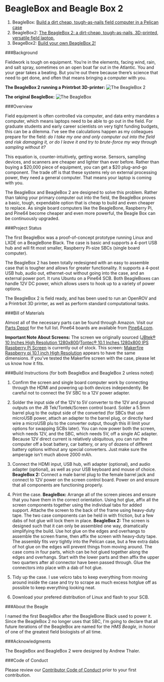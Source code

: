 # BeagleBox and Beagle Box 2

1. BeagleBox: [Build a dirt cheap, tough-as-nails field computer in a Pelican case](http://www.southernfriedscience.com/build-a-dirt-cheap-tough-as-nails-field-computer-in-a-pelican-case/)
2. BeagleBox2: [The BeagleBox 2: a dirt-cheap, tough-as-nails, 3D-printed, versatile field laptop.](http://www.southernfriedscience.com/the-beaglebox-2-a-dirt-cheap-tough-as-nails-3d-printed-versatile-field-laptop/)
3. BeageBox2: [Build your own BeagleBox 2!](http://www.southernfriedscience.com/build-your-own-beaglebox-2/)

###Background

Fieldwork is tough on equipment. You’re in the elements, facing wind, rain, and salt spray, sometimes on an open boat far out in the Atlantic. You and your gear takes a beating. But you’re out there because there’s science that need to get done, and often that means bringing a computer with you.

**The BeagleBox 2 running a Printrbot 3D-printer:**
![The BeagleBox 2](http://www.southernfriedscience.com/wp-content/uploads/2016/05/beaglebox2.jpg)

**The original BeagleBox:**
![The BeagleBox](http://www.southernfriedscience.com/wp-content/uploads/2016/05/beaglebox.jpg)

###Overview

Field equipment is often controlled via computer, and data entry mandates a computer, which means laptops need to be able to go out in the field. For graduate students and early career scientists on very tight funding budgets, this can be a dilemma. I’ve see the calculations happen as my colleagues prepare for the field: *do I take my one and only computer out into the field and risk damaging it, or do I leave it and try to brute-force my way through sampling without it?* 

This equation is, counter-intuitively, getting worse. Sensors, sampling devices, and scanners are cheaper and lighter than ever before. Rather than buying a $20,000 piece of equipment, you can get a $20 plug-and-go component. The trade off is that these systems rely on external processing power, they need a general computer. That means your laptop is coming with you.

The BeagleBox and BeagleBox 2 are designed to solve this problem. Rather than taking your primary computer out into the field, the BeagleBox proves a basic, tough, expendable option that is cheap to build and even cheaper to replace. As single board computers like the BeagleBone, Raspberry Pi, and Pine64 become cheaper and even more powerful, the Beagle Box can be continuously upgraded. 

###Project Status

The first BeagleBox was a proof-of-concept prototype running Linux and LXDE on a BeagleBone Black. The case is basic and supports a 4-port USB hub and will fit most smaller, Raspberry Pi-size SBCs (single board computer).

The BeagleBox 2 has been totally redesigned with an easy to assemble case that is tougher and allows for greater functionality. It supports a 4-post USB hub, audio out, ethernet-out without going into the case, and an external power port. It runs Ubuntu on a Pine64 SCB. Both BeagleBoxes can handle 12V DC power, which allows users to hook up to a variety of power options. 

The BeagleBox 2 is field ready, and has been used to run an OpenROV and a Printrbot 3D printer, as well as perform standard computational tasks. 

###Bill of Materials

Almost all of the necessary parts can be found through Amazon. Visit our [Parts Depot](http://oceanographyforeveryone.com/depot.html) for the full list. Pine64 boards are available from [Pine64.com](https://shop.pine64.com/).

**Important Note About Screens:** The screen we originally sourced ([JBtek® 10 Inches High Resolution 1280x800](http://www.amazon.com/Resolution-1280x800-Raspberry-EJ101IA-01G-Rasbperry/dp/B00S4EWF6G/ref=as_sl_pc_ss_til?tag=soutfriescie-20&linkCode=w01&linkId=54VQKYIVPNJ6HENU&creativeASIN=B00S4EWF6G)/[Tontec® 10.1 Inches 1280x800 IPS Raspberry Pi Screen](http://www.amazon.com/dp/B00VE72DLC/ref=as_li_ss_tl?psc=1&linkCode=sl1&tag=soutfriescie-20&linkId=b75c33836e97eb94b3a6224723cfc52a) is currently out of stock. This screen: [Makerfire Raspberry pi 10.1 inch High Resolution](http://www.amazon.com/Makerfire-Raspberry-Resolution-Display-Module/dp/B01C82O53A?ie=UTF8&keywords=raspberry%20pi%20screen&qid=1463068940&ref_=sr_1_42&sr=8-42) appears to have the same dimensions. If you've tested the Makerfire screen with the case, please let us know how it fits. 

###Build Instructions (for both BeagleBox and BeagleBox 2 unless noted)

1. Confirm the screen and single board computer work by connecting through the HDMI and powering up both devices independently. Be careful not to connect the 5V SBC to a 12V power adapter. 

2. Solder the input side of the 12V to 5V converter to the 12V and ground outputs on the JB Tek/Tontek/Screen control board. Solder a 5.5mm barrel plug to the output side of the converted (for SBCs that use microUSB power, attach an adapter to the barrel plug, or directly hard wire a microUSB plu to the converter output, though this ill limit your options for swapping SCBs later). You can now power both the screen, which needs 12V, and the SBC, which needs 5V, off a single AC adapter. Because 12V direct current is relatively ubiquitous, you can run the computer off a boat battery, car battery, or any of dozens of different battery options without any special converters. Just make sure the amperage isn't much above 2000 mAh. 

3. Connect the HDMI input, USB hub, wifi adapter (optional), and audio adapter (optional), as well as your USB keyboard and mouse of choice. **BeagleBox 2:** Connect a male barrel plug to the female barrel jack and connect to 12V power on the screen control board. Power on and ensure that all components are functioning properly. 

4. Print the case. **BeagleBox:** Arrange all of the screen pieces and ensure that you have them in the correct orientation. Using hot glue, affix all the screen components together using the individual tabs for added support. Attache the screen to the back of the frame using heavy-duty tape. The two case components can be held in with friction, but a few dabs of hot glue will lock them in place. **BeagleBox 2:** The screen is designed such that it can only be assembled one way, dramatically simplifying the build. Use hot glue on the edges and overhangs to assemble the screen frame, then affix the screen with heavy-duty tape. The assembly fits *very* tightly into the Pelican case, but a few extra dabs of hot glue on the edges will prevent things from moving around. The case coms in four parts, which can be hot glued together along the edges and overhangs. Start with the lower parts and then affix the upper two quarters after all connector have been passed through. Glue the connectors into place with a dab of hot glue. 

5. Tidy up the case. I use velcro tabs to keep everything from moving around inside the case and try to scrape as much excess hotglue off as possible to keep everything looking neat.  

6. Download your prefered distribution of Linux and flash to your SCB. 

###About the Beagle

I named the first BeagleBox after the BeagleBone Black used to power it. Since the BeagleBox 2 no longer uses that SBC, I'm going to declare that all future iterations of the BeagleBox are named for the *HMS Beagle*, in honor of one of the greatest field biologists of all time.

###Acknowledgments

The BeagleBox and BeagleBox 2 were designed by Andrew Thaler. 

###Code of Conduct

Please review our [Contributor Code of Conduct](https://github.com/OceanographyforEveryone/BeagleBox/blob/master/CODE_OF_CONDUCT.md) prior to your first contribution. 
